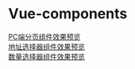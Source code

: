 # Vue-components
<a target= _blank href="https://lvpangpang.github.io/Vue-components/PC%E7%AB%AF%E5%88%86%E9%A1%B5/demo.html">PC端分页组件效果预览</a><br/>
<a target= _blank href="https://lvpangpang.github.io/Vue-components/%E5%9C%B0%E5%9D%80%E9%80%89%E6%8B%A9%E5%99%A8/demo.html">地址选择器组件效果预览</a><br/>
<a target= _blank href="https://lvpangpang.github.io/Vue-components/%E6%95%B0%E9%87%8F%E9%80%89%E6%8B%A9%E5%99%A8/demo.html">数量选择器组件效果预览</a><br/>
